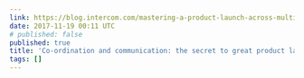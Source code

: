 ```yaml
---
link: https://blog.intercom.com/mastering-a-product-launch-across-multiple-teams/
date: 2017-11-19 00:11 UTC
# published: false
published: true
title: 'Co-ordination and communication: the secret to great product launches'
tags: []
---
```




